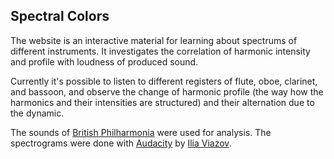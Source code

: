 ## Spectral Colors

The website is an interactive material for learning about spectrums of different instruments. It investigates the correlation of harmonic intensity and profile with loudness of produced sound.

Currently it's possible to listen to different registers of flute, oboe, clarinet, and bassoon, and observe the change of harmonic profile (the way how the harmonics and their intensities are structured) and their alternation due to the dynamic.

The sounds of [British Philharmonia](https://philharmonia.co.uk/resources/sound-samples/) were used for analysis. The spectrograms were done with [Audacity](https://www.audacityteam.org/download/) by [Ilia Viazov](https://iliaviazov.github.io/CV/).
